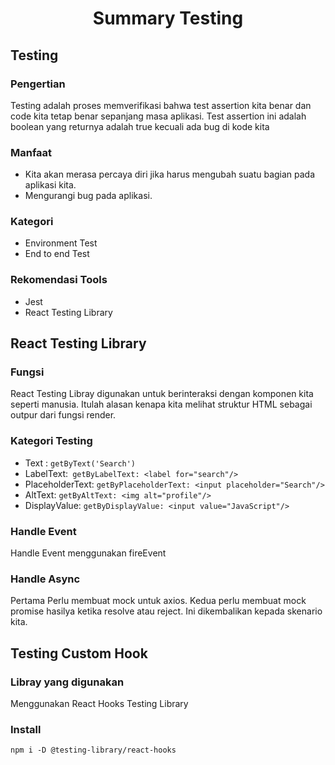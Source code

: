 <center>

# Summary Testing

</center>

## Testing

### Pengertian

Testing adalah proses memverifikasi bahwa test assertion kita benar dan code kita tetap benar sepanjang masa aplikasi. Test assertion ini adalah boolean yang returnya adalah true kecuali ada bug di kode kita

### Manfaat

* Kita akan merasa percaya diri jika harus mengubah suatu bagian pada aplikasi kita.
* Mengurangi bug pada aplikasi.

### Kategori

* Environment Test
* End to end Test

### Rekomendasi Tools

* Jest
* React Testing Library


## React Testing Library

### Fungsi

React Testing Libray digunakan untuk berinteraksi dengan komponen kita seperti manusia. Itulah alasan kenapa kita melihat struktur HTML sebagai outpur dari fungsi render.

### Kategori Testing

* Text : `getByText('Search')`
* LabelText:` getByLabelText: <label for="search"/>`
* PlaceholderText: `getByPlaceholderText: <input placeholder="Search"/>`
* AltText: `getByAltText: <img alt="profile"/>`
* DisplayValue: `getByDisplayValue: <input value="JavaScript"/>`

### Handle Event

Handle Event menggunakan fireEvent

### Handle Async

Pertama Perlu membuat mock untuk axios.
Kedua perlu membuat mock promise hasilya ketika resolve atau reject. Ini dikembalikan kepada skenario kita.

## Testing Custom Hook

### Libray yang digunakan

Menggunakan React Hooks Testing Library

### Install

`npm i -D @testing-library/react-hooks`